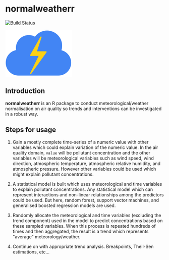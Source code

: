 # **normalweatherr**

[![Build Status](https://travis-ci.org/skgrange/normalweatherr.svg?branch=master)](https://travis-ci.org/skgrange/normalweatherr)

![](inst/extdata/images/icon_small.png)

## Introduction

**normalweatherr** is an R package to conduct meteorological/weather normalisation on air quality so trends and interventions can be investigated in a robust way. 

## Steps for usage

  1. Gain a mostly complete time-series of a numeric value with other variables which could explain variation of the numeric value. In the air quality domain, `value` will be pollutant concentration and the other variables will be meteorological variables such as wind speed, wind direction, atmospheric temperature, atmospheric relative humidity, and atmospheric pressure. However other variables could be used which might explain pollutant concentrations. 

  2. A statistical model is built which uses meteorological and time variables to explain pollutant concentrations. Any statistical model which can represent interactions and non-linear relationships among the predictors could be used. But here, random forest, support vector machines, and generalised boosted regression models are used. 
  
  3. Randomly allocate the meteorological and time variables (excluding the trend component) used in the model to predict concentrations based on these sampled variables. When this process is repeated hundreds of times and then aggregated, the result is a trend which represents "average" meteorology/weather.
  
  4. Continue on with appropriate trend analysis. Breakpoints, Theil-Sen estimations, etc...
